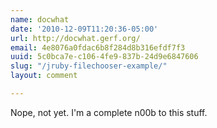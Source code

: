 ```yaml
---
name: docwhat
date: '2010-12-09T11:20:36-05:00'
url: http://docwhat.gerf.org/
email: 4e8076a0fdac6b8f284d8b316efdf7f3
uuid: 5c0bca7e-c106-4fe9-837b-24d9e6847606
slug: "/jruby-filechooser-example/"
layout: comment

---
```


Nope, not yet. I'm a complete n00b to this stuff.
